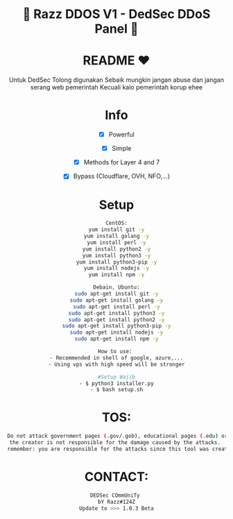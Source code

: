 <div align=center>
 
# 🚀 Razz DDOS V1 - DedSec DDoS Panel 🚀

# README ♥️
Untuk DedSec Tolong digunakan Sebaik mungkin jangan abuse dan jangan serang web pemerintah 
Kecuali kalo pemerintah korup ehee

# Info
- [x] Powerful
- [x] Simple
- [x] Methods for Layer 4 and 7
- [x] Bypass (Cloudflare, OVH, NFO,...)  


# Setup
```sh
CentOS:
yum install git -y
yum install golang -y
yum install perl -y
yum install python2 -y
yum install python3 -y
yum install python3-pip -y
yum install nodejs -y
yum install npm -y

Debain, Ubuntu:
sudo apt-get install git -y
sudo apt-get install golang -y
sudo apt-get install perl -y
sudo apt-get install python3 -y
sudo apt-get install python2 -y
sudo apt-get install python3-pip -y
sudo apt-get install nodejs -y
sudo apt-get install npm -y

How to use: 
- Recommended in shell of google, azure,...
- Using vps with high speed will be stronger

#Setup Wajib
- $ python3 installer.py
- $ bash setup.sh
```


# TOS:
```sh
Do not attack government pages (.gov/.gob), educational pages (.edu) or the United States Department of Defense (.mil), 
the creator is not responsible for the damage caused by the attacks. 
remember: you are responsible for the attacks since this tool was created for educational purposes
```

# CONTACT:
```sh
DEDSec COmmUniTy 
bY Razz#124Z
Update to >>> 1.0.3 Beta
```
